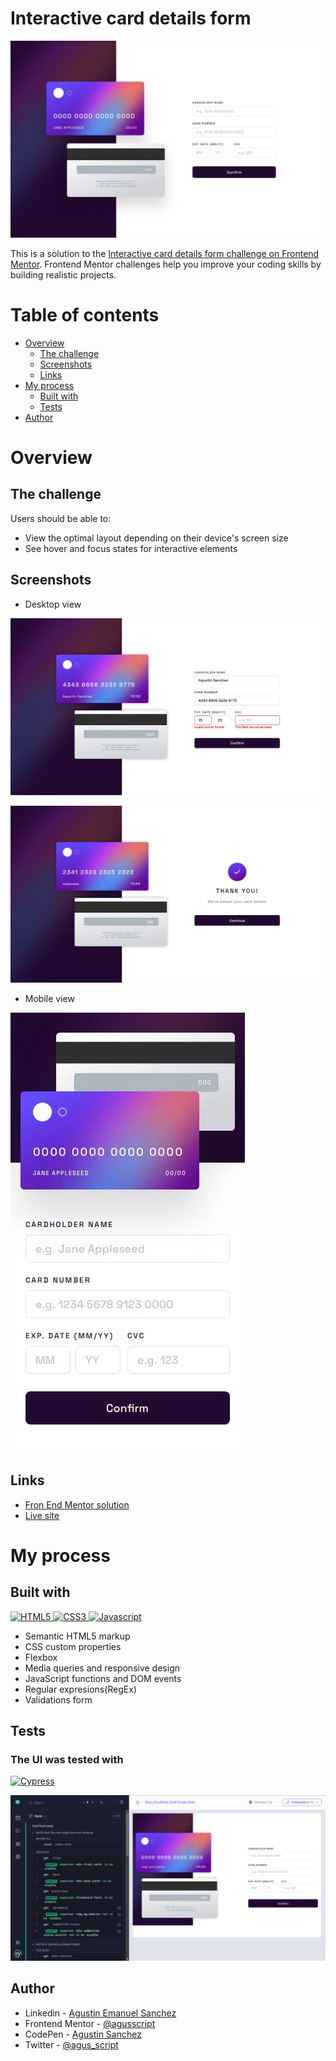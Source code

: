 # Interactive card details form

![](images/desktop-design.webp)

This is a solution to the [Interactive card details form challenge on Frontend Mentor](https://www.frontendmentor.io/challenges/interactive-card-details-form-XpS8cKZDWw). Frontend Mentor challenges help you improve your coding skills by building realistic projects. 

# Table of contents

- [Overview](#overview)
  - [The challenge](#the-challenge)
  - [Screenshots](#screenshots)
  - [Links](#links)
- [My process](#my-process)
  - [Built with](#built-with)
  - [Tests](#tests)
- [Author](#author)


# Overview

## The challenge

Users should be able to:

- View the optimal layout depending on their device's screen size
- See hover and focus states for interactive elements

## Screenshots

- Desktop view

![](images/desktop-design-active.webp)

![](images/desktop-design-submit.webp)

- Mobile view

![](images/mobile-design.webp)

## Links

- [Fron End Mentor solution](https://www.frontendmentor.io/solutions/interactive-card-details-form-solution-css-js-G8-6RylTCS)
- [Live site](https://agusscript.github.io/interactive-card-details-form/)

# My process

## Built with

<p>
 <a href="https://developer.mozilla.org/en-US/docs/Glossary/HTML">
  <img src="https://img.shields.io/badge/-HTML5-E34F26?style=flat-square&logo=html5&logoColor=white" height="30" alt="HTML5"/>
 </a>
 <a href="https://developer.mozilla.org/en-US/docs/Web/CSS">
  <img src="https://img.shields.io/badge/-CSS3-blue?style=flat-square&logo=CSS3&logoColor=white" height="30" alt="CSS3"/>
 </a>
 <a href="https://developer.mozilla.org/en-US/docs/Web/JavaScript">
  <img src="https://img.shields.io/badge/-Javascript-yellow?style=flat-square&logo=Javascript&logoColor=white" height="30" alt="Javascript"/>
 </a>
</p>

- Semantic HTML5 markup
- CSS custom properties
- Flexbox
- Media queries and responsive design
- JavaScript functions and DOM events
- Regular expresions(RegEx)
- Validations form

## Tests

### The UI was tested with 
<a href="https://www.cypress.io/">
<img src="https://img.shields.io/badge/-Cypress-gray?style=flat-square&logo=Cypress&logoColor=white" height="30" alt="Cypress"/>
</a>

![](images/cypress-form-card.png)

## Author

- Linkedin - [Agustin Emanuel Sanchez](https://www.linkedin.com/in/agustin-emanuel-sanchez-4b2807240/)
- Frontend Mentor - [@agusscript](https://www.frontendmentor.io/profile/agusscript)
- CodePen - [Agustin Sanchez](https://codepen.io/agusscript)
- Twitter - [@agus_script](https://twitter.com/agus_script)
